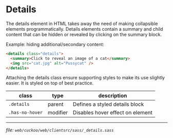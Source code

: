 # Details

The details element in HTML takes away the need of making collapsible elements
programmatically. Details elements contain a summary and child content that can
be hidden or revealed by clicking on the summary block.

Example: hiding additional/secondary content:
```html
<details class="details">
  <summary>Click to reveal an image of a cat</summary>
  <img src="cat.jpg" alt="Pussycat" />
</details>
```

Attaching the details class ensure supporting styles to make its use slightly
easier. It is styled on top of best practice.

| class           | type     | description                      |
| --------------- | -------- | -------------------------------- |
| `.details`      | parent   | Defines a styled details block   |
| `.has-no-hover` | modifier | Disables hover effect on element | 

---
_file: `web/cuckoo/web/clientsrc/sass/_details.sass`_
